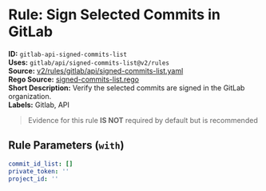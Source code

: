 # Rule: Sign Selected Commits in GitLab  
**ID:** `gitlab-api-signed-commits-list`  
**Uses:** `gitlab/api/signed-commits-list@v2/rules`  
**Source:** [v2/rules/gitlab/api/signed-commits-list.yaml](https://github.com/scribe-public/sample-policies/v2/rules/gitlab/api/signed-commits-list.yaml)  
**Rego Source:** [signed-commits-list.rego](https://github.com/scribe-public/sample-policies/v2/rules/gitlab/api/signed-commits-list.rego)  
**Short Description:** Verify the selected commits are signed in the GitLab organization.  
**Labels:** Gitlab, API  
> Evidence for this rule **IS NOT** required by default but is recommended


## Rule Parameters (`with`)  
```yaml
commit_id_list: []
private_token: ''
project_id: ''
```

